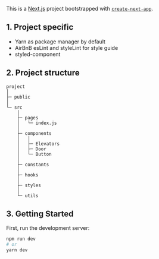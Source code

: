 This is a [Next.js](https://nextjs.org/) project bootstrapped with [`create-next-app`](https://github.com/vercel/next.js/tree/canary/packages/create-next-app).

## 1. Project specific

- Yarn as package manager by default
- AirBnB esLint and styleLint for style guide
- styled-component

## 2. Project structure

```
project
│
├─ public
│
└─ src
    │
    ├─ pages
    │   └─ index.js
    │
    ├─ components
    │   │
    │   ├─ Elevators
    │   ├─ Door
    │   └─ Button
    │
    ├─ constants
    │
    ├─ hooks
    │
    ├─ styles
    │
    └─ utils
```

## 3. Getting Started

First, run the development server:

```bash
npm run dev
# or
yarn dev
```
